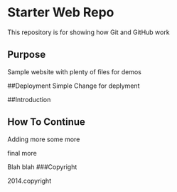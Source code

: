 # Starter Web Repo

This repository is for showing how Git and GitHub work

## Purpose

Sample website with plenty of files for demos

##Deployment
Simple Change for deplyment

##Introduction

## How To Continue
Adding more
some more

final more


Blah 
blah
###Copyright

2014.copyright
